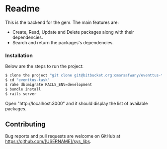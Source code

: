 # Readme

This is the backend for the gem. The main features are:

  - Create, Read, Update and Delete packages along with their dependencies.
  - Search and return the packages's dependencies.


### Installation

Below are the steps to run the project:

```sh
$ clone the project "git clone git@bitbucket.org:omarsafwany/eventtus-task.git"
$ cd "eventtus-task"
$ rake db:migrate RAILS_ENV=development
$ bundle install
$ rails server
```

Open "http://localhost:3000" and it should display the list of available packages.

## Contributing

Bug reports and pull requests are welcome on GitHub at https://github.com/[USERNAME]/sys_libs.